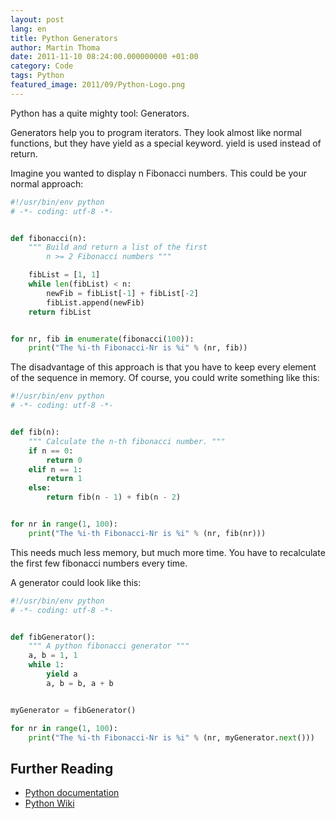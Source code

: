 ```yaml
---
layout: post
lang: en
title: Python Generators
author: Martin Thoma
date: 2011-11-10 08:24:00.000000000 +01:00
category: Code
tags: Python
featured_image: 2011/09/Python-Logo.png
---
```

Python has a quite mighty tool: Generators.

Generators help you to program iterators. They look almost like normal functions, but they have yield as a special keyword. yield is used instead of return.

Imagine you wanted to display n Fibonacci numbers. This could be your normal approach:

```python
#!/usr/bin/env python
# -*- coding: utf-8 -*-


def fibonacci(n):
    """ Build and return a list of the first
        n >= 2 Fibonacci numbers """

    fibList = [1, 1]
    while len(fibList) < n:
        newFib = fibList[-1] + fibList[-2]
        fibList.append(newFib)
    return fibList


for nr, fib in enumerate(fibonacci(100)):
    print("The %i-th Fibonacci-Nr is %i" % (nr, fib))
```

The disadvantage of this approach is that you have to keep every element of the sequence in memory. Of course, you could write something like this:

```python
#!/usr/bin/env python
# -*- coding: utf-8 -*-


def fib(n):
    """ Calculate the n-th fibonacci number. """
    if n == 0:
        return 0
    elif n == 1:
        return 1
    else:
        return fib(n - 1) + fib(n - 2)


for nr in range(1, 100):
    print("The %i-th Fibonacci-Nr is %i" % (nr, fib(nr)))
```

This needs much less memory, but much more time. You have to recalculate the first few fibonacci numbers every time.

A generator could look like this:
```python
#!/usr/bin/env python
# -*- coding: utf-8 -*-


def fibGenerator():
    """ A python fibonacci generator """
    a, b = 1, 1
    while 1:
        yield a
        a, b = b, a + b


myGenerator = fibGenerator()

for nr in range(1, 100):
    print("The %i-th Fibonacci-Nr is %i" % (nr, myGenerator.next()))
```

<h2>Further Reading</h2>
<ul>
  <li><a href="http://docs.python.org/tutorial/classes.html#generators">Python documentation</a></li>
  <li><a href="http://wiki.python.org/moin/Generators">Python Wiki</a></li>
</ul>
